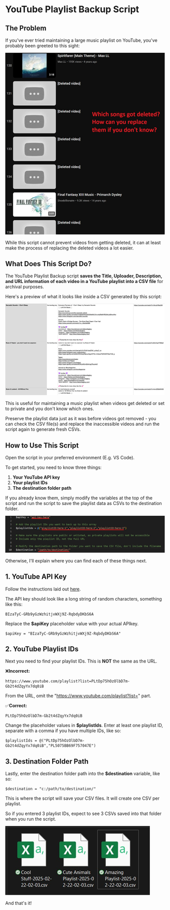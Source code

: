 # YouTube Playlist Backup Script

## The Problem

If you've ever tried maintaining a large music playlist on YouTube, you've probably been greeted to this sight:

![](https://github.com/mcyhsu/YTPlaylistBackup-PS/blob/main/Assets/the-problem.jpg?raw=true)

While this script cannot prevent videos from getting deleted, it can at least make the process of replacing the deleted videos a lot easier.

## What Does This Script Do?

The YouTube Playlist Backup script **saves the Title, Uploader, Description, and URL information of each video in a YouTube playlist into a CSV file** for archival purposes.

Here's a preview of what it looks like inside a CSV generated by this script:

![](https://github.com/mcyhsu/YTPlaylistBackup-PS/blob/main/Assets/inside-csv.png?raw=true)

This is useful for maintaining a music playlist when videos get deleted or set to private and you don't know which ones. 

Preserve the playlist data just as it was before videos got removed - you can  check the CSV file(s) and replace the inaccessible videos and run the script again to generate fresh CSVs.

## How to Use This Script
Open the script in your preferred environment (E.g. VS Code).

To get started, you need to know three things:
1. **Your YouTube API key**
2. **Your playlist IDs**
3. **The destination folder path**

If you already know them, simply modify the variables at the top of the script and run the script to save the playlist data as CSVs to the destination folder.

![](https://github.com/mcyhsu/YTPlaylistBackup-PS/blob/main/Assets/change-these-values.jpg?raw=true)

Otherwise, I'll explain where you can find each of these things next.

## 1. YouTube API Key
Follow the instructions laid out [here](https://developers.google.com/youtube/v3/getting-started).

The API key should look like a long string of random characters, something like this:
```
BIzaTyC-GRb9yGzWzhitjvWXj9Z-RqbdyDKbS6A
```
Replace the **$apiKey** placeholder value with your actual APIkey.
```
$apiKey = "BIzaTyC-GRb9yGzWzhitjvWXj9Z-RqbdyDKbS6A"
```

## 2. YouTube Playlist IDs
Next you need to find your playlist IDs. This is **NOT** the same as the URL.

 :x:**Incorrect:**
```
https://www.youtube.com/playlist?list=PLtDp75hOzOlbD7m-Gb2t4dZqyYx7dq0iB
```
From the URL, omit the "https://www.youtube.com/playlist?list=" part.

:white_check_mark:**Correct:**
```
PLtDp75hOzOlbD7m-Gb2t4dZqyYx7dq0iB
```
Change the placeholder values in **$playlistIds**. Enter at least one playlist ID, separate with a comma if you have multiple IDs, like so:
```
$playlistIds = @("PLtDp75hOzOlbD7m-Gb2t4dZqyYx7dq0iB","PL5075BB69F757047E")
```

## 3. Destination Folder Path
Lastly, enter the destination folder path into the **$destination** variable, like so:
```
$destination = "c:/path/to/destination/"
```
This is where the script will save your CSV files. It will create one CSV per playlist.

So if you entered 3 playlist IDs, expect to see 3 CSVs saved into that folder when you run the script.

![](https://github.com/mcyhsu/YTPlaylistBackup-PS/blob/main/Assets/csv-files.jpg?raw=true)

And that's it!